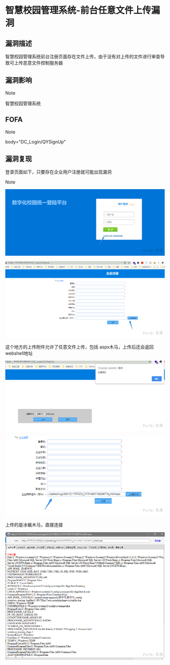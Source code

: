 # 智慧校园管理系统-前台任意文件上传漏洞

## 漏洞描述

智慧校园管理系统前台注册页面存在文件上传，由于没有对上传的文件进行审查导致可上传恶意文件控制服务器

## 漏洞影响

> [!NOTE]
>
> 智慧校园管理系统

## FOFA

> [!NOTE]
>
> body="DC_Login/QYSignUp"

## 漏洞复现

登录页面如下，只要存在企业用户注册就可能出现漏洞

> [!NOTE]



![](智慧校园管理系统-前台任意文件上传漏洞.assets/1627363158529898.jpg)

![](智慧校园管理系统-前台任意文件上传漏洞.assets/1627363158772363.jpg)

这个地方的上传附件允许了任意文件上传，包括 aspx木马，上传后还会返回 webshell地址

![](智慧校园管理系统-前台任意文件上传漏洞.assets/1627363159140547.jpg)

![](智慧校园管理系统-前台任意文件上传漏洞.assets/16273631593374422.jpg)

上传的是冰蝎木马，直接连接

![](智慧校园管理系统-前台任意文件上传漏洞.assets/1627363159607338.jpg)

